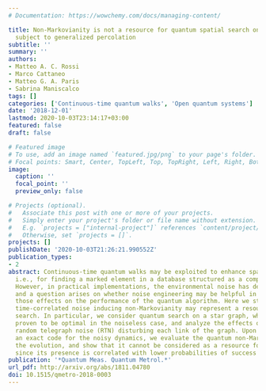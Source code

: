 ```yaml
---
# Documentation: https://wowchemy.com/docs/managing-content/

title: Non-Markovianity is not a resource for quantum spatial search on a star graph
  subject to generalized percolation
subtitle: ''
summary: ''
authors:
- Matteo A. C. Rossi
- Marco Cattaneo
- Matteo G. A. Paris
- Sabrina Maniscalco
tags: []
categories: ['Continuous-time quantum walks', 'Open quantum systems']
date: '2018-12-01'
lastmod: 2020-10-03T23:14:17+03:00
featured: false
draft: false

# Featured image
# To use, add an image named `featured.jpg/png` to your page's folder.
# Focal points: Smart, Center, TopLeft, Top, TopRight, Left, Right, BottomLeft, Bottom, BottomRight.
image:
  caption: ''
  focal_point: ''
  preview_only: false

# Projects (optional).
#   Associate this post with one or more of your projects.
#   Simply enter your project's folder or file name without extension.
#   E.g. `projects = ["internal-project"]` references `content/project/deep-learning/index.md`.
#   Otherwise, set `projects = []`.
projects: []
publishDate: '2020-10-03T21:26:21.990552Z'
publication_types:
- 2
abstract: Continuous-time quantum walks may be exploited to enhance spatial search,
  i.e., for finding a marked element in a database structured as a complex network.
  However, in practical implementations, the environmental noise has detrimental effects,
  and a question arises on whether noise engineering may be helpful in mitigating
  those effects on the performance of the quantum algorithm. Here we study whether
  time-correlated noise inducing non-Markovianity may represent a resource for quantum
  search. In particular, we consider quantum search on a star graph, which has been
  proven to be optimal in the noiseless case, and analyze the effects of independent
  random telegraph noise (RTN) disturbing each link of the graph. Upon exploiting
  an exact code for the noisy dynamics, we evaluate the quantum non-Markovianity of
  the evolution, and show that it cannot be considered as a resource for this algorithm,
  since its presence is correlated with lower probabilities of success of the search.
publication: '*Quantum Meas. Quantum Metrol.*'
url_pdf: http://arxiv.org/abs/1811.04780
doi: 10.1515/qmetro-2018-0003
---
```

